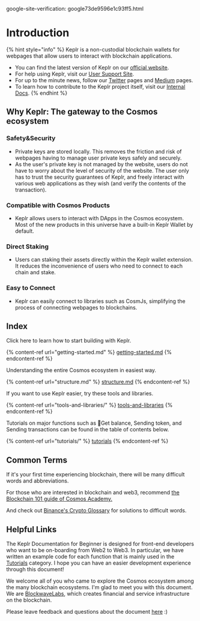 google-site-verification: google73de9596e1c93ff5.html

# Introduction

{% hint style="info" %}
Keplr is a non-custodial blockchain wallets for webpages that allow users to interact with blockchain applications.

- You can find the latest version of Keplr on our [official website](https://www.keplr.app/).
- For help using Keplr, visit our [User Support Site](https://help.keplr.app).
- For up to the minute news, follow our [Twitter](https://twitter.com/keplrwallet) pages and [Medium](https://medium.com/@chainapsis) pages.
- To learn how to contribute to the Keplr project itself, visit our [Internal Docs](https://github.com/chainapsis/keplr-wallet).
  {% endhint %}

## Why Keplr: The gateway to the Cosmos ecosystem <a href="#why-keplr" id="why-keplr"></a>

### Safety\&Security

- Private keys are stored locally. This removes the friction and risk of webpages having to manage user private keys safely and securely.
- As the user's private key is not managed by the website, users do not have to worry about the level of security of the website. The user only has to trust the security guarantees of Keplr, and freely interact with various web applications as they wish (and verify the contents of the transaction).

### Compatible with Cosmos Products

- Keplr allows users to interact with DApps in the Cosmos ecosystem. Most of the new products in this universe have a built-in Keplr Wallet by default.

### Direct Staking

- Users can staking their assets directly within the Keplr wallet extension. It reduces the inconvenience of users who need to connect to each chain and stake.

### Easy to Connect

- Keplr can easily connect to libraries such as CosmJs, simplifying the process of connecting webpages to blockchains.

## Index

Click here to learn how to start building with Keplr.

{% content-ref url="getting-started.md" %}
[getting-started.md](getting-started.md)
{% endcontent-ref %}

Understanding the entire Cosmos ecosystem in easiest way.

{% content-ref url="structure.md" %}
[structure.md](structure.md)
{% endcontent-ref %}

If you want to use Keplr easier, try these tools and libraries.

{% content-ref url="tools-and-libraries/" %}
[tools-and-libraries](tools-and-libraries/)
{% endcontent-ref %}

Tutorials on major functions such as Get balance, Sending token, and Sending transactions can be found in the table of contents below.

{% content-ref url="tutorials/" %}
[tutorials](tutorials/)
{% endcontent-ref %}

## Common Terms

If it's your first time experiencing blockchain, there will be many difficult words and abbreviations.

For those who are interested in blockchain and web3, recommend [the Blockchain 101 guide of Cosmos Academy. ](https://interchainacademy.cosmos.network/academy/0.0-B9lab-Blockchains/1_blockchain.html)

And check out [Binance's Crypto Glossary](https://academy.binance.com/en/glossary) for solutions to difficult words.

## Helpful Links

The Keplr Documentation for Beginner is designed for front-end developers who want to be on-boarding from Web2 to Web3. In particular, we have written an example code for each function that is mainly used in the [Tutorials](tutorials/) category. I hope you can have an easier development experience through this document!&#x20;

We welcome all of you who came to explore the Cosmos ecosystem among the many blockchain ecosystems. I'm glad to meet you with this document. We are [BlockwaveLabs](https://www.blockwavelabs.io/), which creates financial and service infrastructure on the blockchain.&#x20;

Please leave feedback and questions about the document [here](https://www.blockwavelabs.io/) :)

